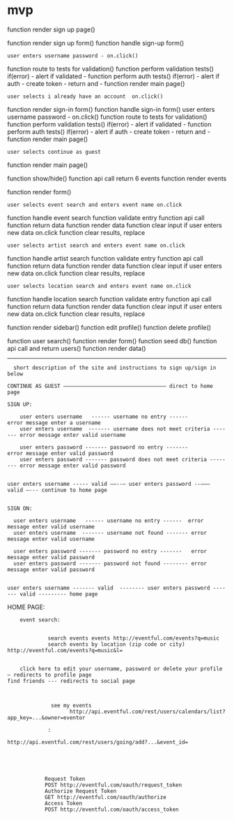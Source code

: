 # mvp

function render sign up page() 

function render sign up form()
function handle sign-up form()

	user enters username password - on.click()
function route to tests for validation()
function perform validation tests()
	if(error) - alert
	if validated -
function perform auth tests()
	if(error) - alert
	if auth - create token - return and -
function render main page()



	user selects i already have an account  on.click()
function render sign-in form()
function handle sign-in form()
	user enters username password - on.click()
function route to tests for validation()
function perform validation tests()
	if(error) - alert
	if validated -
function perform auth tests()
	if(error) - alert
	if auth - create token - return and -
function render main page()


	user selects continue as guest
function render main page()


function show/hide()
function api call return 6 events 
function render events

function render form()

	user selects event search and enters event name on.click
function handle event search
function validate entry
function api call
function return data
function render data
function clear input 
	if user enters new data on.click
function clear results, replace

	user selects artist search and enters event name on.click
function handle artist search
function validate entry
function api call
function return data
function render data
function clear input
	if user enters new data on.click
function clear results, replace

	user selects location search and enters event name on.click
function handle location search
function validate entry
function api call
function return data
function render data
function clear input
	if user enters new data on.click
function clear results, replace


	
function render sidebar()
function edit profile()
function delete profile()

function user search()
function render form()
function seed db()
function api call and return users()
function render data()
		
		
		

----------------------

      short description of the site and instructions to sign up/sign in below

    CONTINUE AS GUEST ————————————————————————————————— direct to home page                    
                     
    SIGN UP:
  
        user enters username   ------ username no entry ------               error message enter a username
        user enters username  ------- username does not meet criteria ------- error message enter valid username																 
                      
        user enters password ------- password no entry -------                error message enter valid password
        user enters password ------- password does not meet criteria -------- error message enter valid password
                                                                                
   
    user enters username ----- valid ——--— user enters password --——— valid —--- continue to home page    
    
 
    SIGN ON:
           
      user enters username   ------ username no entry ------  error message enter valid username
      user enters username  ------- username not found ------- error message enter valid username
                      
      user enters password ------- password no entry -------   error message enter valid password
      user enters password ------- password not found -------- error message enter valid password
      
   
    user enters username ------- valid  -------- user enters password ------- valid --------- home page
        

          

HOME PAGE:
  
        event search:
              
              
                 search events events http://eventful.com/events?q=music
                 search events by location (zip code or city)  http://eventful.com/events?q=music&l=
                
               
        click here to edit your username, password or delete your profile — redirects to profile page
	find friends --- redirects to social page



       		      see my events
            			http://api.eventful.com/rest/users/calendars/list?app_key=...&owner=eventor
   	
    		     :  
		     		http://api.eventful.com/rest/users/going/add?...&event_id=
                  		

	
 
       
                Request Token
                POST http://eventful.com/oauth/request_token
                Authorize Request Token
                GET http://eventful.com/oauth/authorize
                Access Token
                POST http://eventful.com/oauth/access_token
                   
                   
                   
                

    
